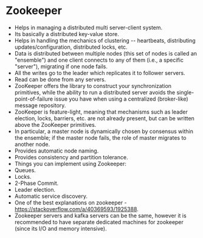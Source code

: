 # Zookeeper
- Helps in managing a distributed multi server-client system.
- Its basically a distributed key-value store.
- Helps in handling the mechanics of clustering -- heartbeats, distributing updates/configuration, distributed locks, etc.
- Data is distributed between multiple nodes (this set of nodes is called an "ensemble") and one client connects to any of them (i.e., a specific "server"), migrating if one node fails.
- All the writes go to the leader which replicates it to follower servers.
- Read can be done from any servers.
- ZooKeeper offers the library to construct your synchronization primitives, while the ability to run a distributed server avoids the single-point-of-failure issue you have when using a centralized (broker-like) message repository.
- ZooKeeper is feature-light, meaning that mechanisms such as leader election, locks, barriers, etc. are not already present, but can be written above the ZooKeeper primitives.
- In particular, a master node is dynamically chosen by consensus within the ensemble; if the master node fails, the role of master migrates to another node. 
- Provides automatic node naming.
- Provides consistency and partition tolerance.
- Things you can implement using Zookeeper:
 - Queues.
 - Locks.
 - 2-Phase Commit.
 - Leader election.
 - Automatic service discovery.
- One of the best explanations on zookeeper - https://stackoverflow.com/a/40369593/1925388.
- Zookeeper servers and kafka servers can be the same, however it is recommended to have separate dedicated machines for zookeeper (since its I/O and memory intensive).